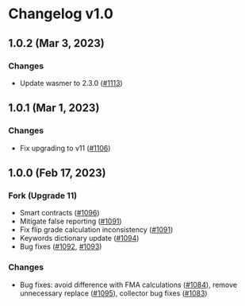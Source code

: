 # Changelog v1.0


## 1.0.2 (Mar 3, 2023)

### Changes

- Update wasmer to 2.3.0 ([#1113])

[#1113]: https://github.com/idena-network/idena-go/pull/1113
## 1.0.1 (Mar 1, 2023)

### Changes

- Fix upgrading to v11 ([#1106])

[#1106]: https://github.com/idena-network/idena-go/pull/1106

## 1.0.0 (Feb 17, 2023)

### Fork (Upgrade 11)

- Smart contracts ([#1096])
- Mitigate false reporting ([#1091])
- Fix flip grade calculation inconsistency ([#1091])
- Keywords dictionary update ([#1094])
- Bug fixes ([#1092], [#1093])

### Changes

- Bug fixes: avoid difference with FMA calculations ([#1084]), remove unnecessary replace ([#1095]), collector bug
  fixes ([#1083])

[#1096]: https://github.com/idena-network/idena-go/pull/1096

[#1091]: https://github.com/idena-network/idena-go/pull/1091

[#1094]: https://github.com/idena-network/idena-go/pull/1094

[#1092]: https://github.com/idena-network/idena-go/pull/1092

[#1093]: https://github.com/idena-network/idena-go/pull/1093

[#1084]: https://github.com/idena-network/idena-go/pull/1084

[#1095]: https://github.com/idena-network/idena-go/pull/1095

[#1083]: https://github.com/idena-network/idena-go/pull/1083


